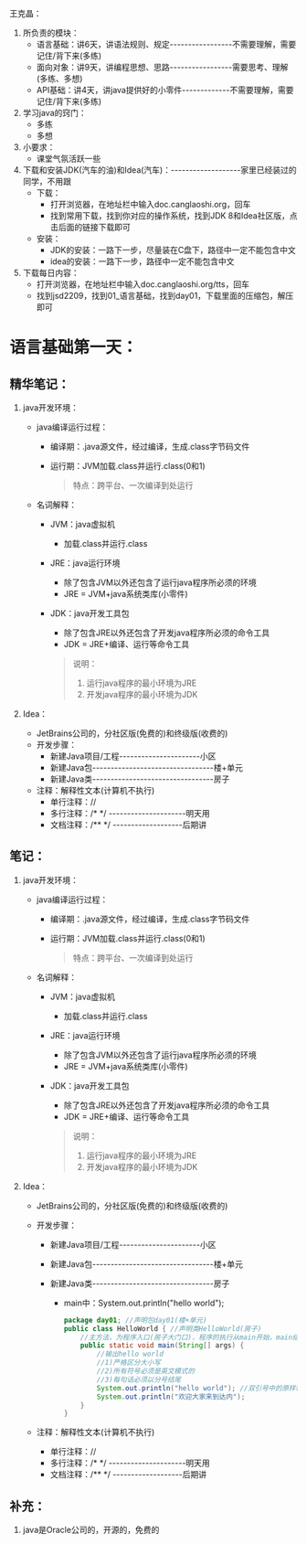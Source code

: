 王克晶：

1. 所负责的模块：
   - 语言基础：讲6天，讲语法规则、规定-----------------不需要理解，需要记住/背下来(多练)
   - 面向对象：讲9天，讲编程思想、思路-----------------需要思考、理解(多练、多想)
   - API基础：讲4天，讲java提供好的小零件-------------不需要理解，需要记住/背下来(多练)
2. 学习java的窍门：
   - 多练
   - 多想
3. 小要求：
   - 课堂气氛活跃一些
4. 下载和安装JDK(汽车的油)和Idea(汽车)：-------------------家里已经装过的同学，不用跟
   - 下载：
     - 打开浏览器，在地址栏中输入doc.canglaoshi.org，回车
     - 找到常用下载，找到你对应的操作系统，找到JDK 8和Idea社区版，点击后面的链接下载即可
   - 安装：
     - JDK的安装：一路下一步，尽量装在C盘下，路径中一定不能包含中文
     - idea的安装：一路下一步，路径中一定不能包含中文
5. 下载每日内容：
   - 打开浏览器，在地址栏中输入doc.canglaoshi.org/tts，回车
   - 找到jsd2209，找到01_语言基础，找到day01，下载里面的压缩包，解压即可





# 语言基础第一天：

## 精华笔记：

1. java开发环境：

   - java编译运行过程：

     - 编译期：.java源文件，经过编译，生成.class字节码文件

     - 运行期：JVM加载.class并运行.class(0和1)

       > 特点：跨平台、一次编译到处运行

   - 名词解释：

     - JVM：java虚拟机

       - 加载.class并运行.class

     - JRE：java运行环境

       - 除了包含JVM以外还包含了运行java程序所必须的环境
       - JRE = JVM+java系统类库(小零件)

     - JDK：java开发工具包

       - 除了包含JRE以外还包含了开发java程序所必须的命令工具
       - JDK = JRE+编译、运行等命令工具

       > 说明：
       >
       > 1. 运行java程序的最小环境为JRE
       > 2. 开发java程序的最小环境为JDK

2. Idea：

   - JetBrains公司的，分社区版(免费的)和终级版(收费的)
   - 开发步骤：
     - 新建Java项目/工程----------------------小区
     - 新建Java包---------------------------------楼+单元
     - 新建Java类---------------------------------房子
   - 注释：解释性文本(计算机不执行)
     - 单行注释：//
     - 多行注释：/*    */ ---------------------明天用
     - 文档注释：/**     */ -------------------后期讲



## 笔记：

1. java开发环境：

   - java编译运行过程：

     - 编译期：.java源文件，经过编译，生成.class字节码文件

     - 运行期：JVM加载.class并运行.class(0和1)

       > 特点：跨平台、一次编译到处运行

   - 名词解释：

     - JVM：java虚拟机

       - 加载.class并运行.class

     - JRE：java运行环境

       - 除了包含JVM以外还包含了运行java程序所必须的环境
       - JRE = JVM+java系统类库(小零件)

     - JDK：java开发工具包

       - 除了包含JRE以外还包含了开发java程序所必须的命令工具
       - JDK = JRE+编译、运行等命令工具

       > 说明：
       >
       > 1. 运行java程序的最小环境为JRE
       > 2. 开发java程序的最小环境为JDK

2. Idea：

   - JetBrains公司的，分社区版(免费的)和终级版(收费的)

   - 开发步骤：

     - 新建Java项目/工程----------------------小区

     - 新建Java包---------------------------------楼+单元

     - 新建Java类---------------------------------房子

       - main中：System.out.println("hello world");

         ```java
         package day01; //声明包day01(楼+单元)
         public class HelloWorld { //声明类HelloWorld(房子)
             //主方法，为程序入口(房子大门口)，程序的执行从main开始，main结束则程序结束
             public static void main(String[] args) {
                 //输出hello world
                 //1)严格区分大小写
                 //2)所有符号必须是英文模式的
                 //3)每句话必须以分号结尾
                 System.out.println("hello world"); //双引号中的原样输出
                 System.out.println("欢迎大家来到达内");
             }
         }
         ```

   - 注释：解释性文本(计算机不执行)

     - 单行注释：//
     - 多行注释：/*    */ ---------------------明天用
     - 文档注释：/**     */ -------------------后期讲





## 补充：

1. java是Oracle公司的，开源的，免费的





